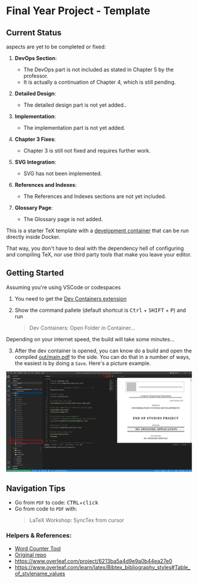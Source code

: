 # Final Year Project - Template

## Current Status

aspects are yet to be completed or fixed:

1. **DevOps Section**:
   - The DevOps part is not included as stated in Chapter 5 by the professor.
   - It is actually a continuation of Chapter 4, which is still pending.

2. **Detailed Design**:
   - The detailed design  part is not yet added..

3. **Implementation**:
   - The implementation part is not yet added.

4. **Chapter 3 Fixes**:
   - Chapter 3 is still not fixed and requires further work.

5. **SVG Integration**:
   - SVG has not been implemented.

6. **References and Indexes**:
   - The References and Indexes sections are not yet included.

7. **Glossary Page**:
   - The Glossary page is not added.

This is a starter TeX template with a [development container](https://docs.github.com/en/codespaces/setting-up-your-project-for-codespaces/introduction-to-dev-containers) that can be run directly inside Docker.

That way, you don't have to deal with the dependency hell of configuring and compiling TeX, nor use third party tools that make you leave your editor.

## Getting Started

Assuming you're using VSCode or codespaces

1. You need to get the [Dev Containers extension](https://marketplace.visualstudio.com/items?itemName=ms-vscode-remote.remote-containers)

2. Show the command pallete (default shortcut is <kbd>Ctrl</kbd> + <kbd>SHIFT</kbd> + <kbd>P</kbd>) and run
   > Dev Containers: Open Folder in Container...

Depending on your internet speed, the build will take some minutes...

3. After the dev container is opened, you can know do a build and open the compiled [out/main.pdf](out/main.pdf) to the side. You can do that in a number of ways, the easiest is by doing a `Save`. Here's a picture example.

![alt](Extras/build-project.JPG)

## Navigation Tips

- Go from `PDF` to code: <kbd>CTRL</kbd>+<kbd>click</kbd>
- Go from code to `PDF` with:
  > LaTeX Workshop: SyncTex from cursor

### **Helpers & References:**

- [Word Counter Tool](https://string-functions.com/wordcount.aspx)
- [Original repo](https://github.com/usersina/isetn-end-of-studies-project)
- https://www.overleaf.com/project/6213ba5a4d9e9a0b44ea27e0
- https://www.overleaf.com/learn/latex/Bibtex_bibliography_styles#Table_of_stylename_values
